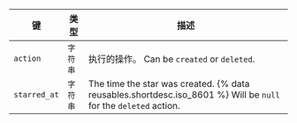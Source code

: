 | 键            | 类型    | 描述                                                                                                                   |
| ------------ | ----- | -------------------------------------------------------------------------------------------------------------------- |
| `action`     | `字符串` | 执行的操作。 Can be `created` or `deleted`.                                                                                |
| `starred_at` | `字符串` | The time the star was created. {% data reusables.shortdesc.iso_8601 %} Will be `null` for the `deleted` action. |